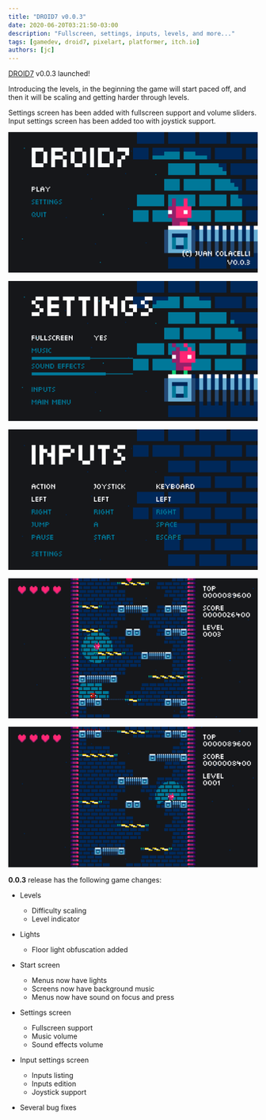 ```yaml
---
title: "DROID7 v0.0.3"
date: 2020-06-20T03:21:50-03:00
description: "Fullscreen, settings, inputs, levels, and more..."
tags: [gamedev, droid7, pixelart, platformer, itch.io]
authors: [jc]
---
```


[DROID7](/games/droid7) v0.0.3 launched!

Introducing the levels, in the beginning the game will start paced off, and then it will be scaling and getting harder through levels.

Settings screen has been added with fullscreen support and volume sliders. Input settings screen has been added too with joystick support.

![Start](start.png)

![Settings](settings.png)

![Inputs](inputs.png)

![Levels](levels.png)

![Levels](lights.png)

**0.0.3** release has the following game changes:

- Levels
  - Difficulty scaling
  - Level indicator

- Lights
  - Floor light obfuscation added

- Start screen
  - Menus now have lights
  - Screens now have background music
  - Menus now have sound on focus and press

- Settings screen
  - Fullscreen support
  - Music volume
  - Sound effects volume

- Input settings screen
  - Inputs listing
  - Inputs edition
  - Joystick support

- Several bug fixes
